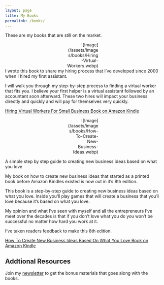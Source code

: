 ```yaml
---
layout: page
title: My Books
permalink: /books/
---
```

These are my books that are still on the market.

<div style="width:20%; margin:0 auto;" align="right" markdown="1">
![Image](/assets/images/books/Hiring-Virtual-Workers.webp)
</div>
I wrote this book to share my hiring process that I’ve developed since 2000 when I hired my first assistant. 

I will walk you through my step-by-step process to finding a virtual worker that fits you. I believe your first helper is a virtual assistant followed by an accountant soon afterward. These two hires will impact your business directly and quickly and will pay for themselves very quickly.

[Hiring Virtual Workers For Small Business Book on Amazon Kindle](https://amzn.to/2FvAxx9)

<div style="width:20%; margin:0 auto;" align="right" markdown="1">
![Image](/assets/images/books/How-To-Create-New-Business-Ideas.webp)
</div>

A simple step by step guide to creating new business ideas based on what you love

My book on how to create new business ideas that started as a printed book before Amazon Kindles existed is now out in it’s 8th edition.

This book is a step-by-step guide to creating new business ideas based on what you love. Inside you’ll play games that will create a business that you’ll love because it’s based on what you love.

My opinion and what I’ve seen with myself and all the entrepreneurs I’ve meet over the decades is that if you don’t love what you do you won’t be successful no matter how hard you work at it.

I’ve taken readers feedback to make this 8th edition.

[How To Create New Business Ideas Based On What You Love Book on Amazon Kindle](https://amzn.to/3oZlRrW)

## Addtional Resources
Join my [newsletter](https://christophersherrod.com/newsletter/) to get the bonus materials that goes along with the books.
